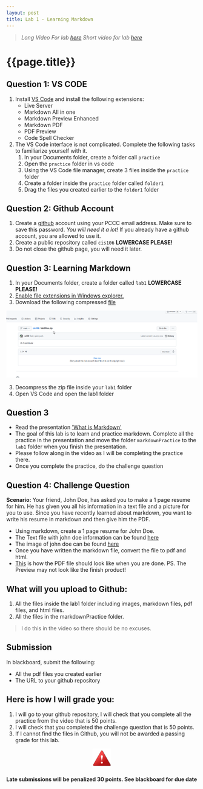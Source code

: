 ```yaml
---
layout: post
title: Lab 1 - Learning Markdown
---
```

> *Long Video For lab [here](https://youtu.be/-Js_nso0IZo)*
> *Short video for lab [here](https://youtu.be/YtS8sv-21Lc)*

# {{page.title}}

## Question 1: VS CODE

1. Install [VS Code](https://code.visualstudio.com/) and install the following extensions:
   * Live Server
   * Markdown All in one
   * Markdown Preview Enhanced
   * Markdown PDF
   * PDF Preview
   * Code Spell Checker
2. The VS Code interface is not complicated. Complete the following tasks to familiarize yourself with it. 
   1. In your Documents folder, create a folder call `practice`
   2. Open the `practice` folder in vs code
   3. Using the VS Code file manager, create 3 files inside the `practice` folder
   4. Create a folder inside the `practice` folder  called `folder1`
   5. Drag the files you created earlier to the `folder1` folder


## Question 2: Github Account

1. Create a [github](https://github.com/) account using your PCCC email address. Make sure to save this password. *You will need it a lot!* If you already have a github account, you are allowed to use it.
2. Create a public repository called `cis106`  **LOWERCASE PLEASE!**
3. Do not close the github page, you will need it later.
  
## Question 3: Learning Markdown
1. In your Documents folder, create a folder called `lab1` **LOWERCASE PLEASE!**
2. [Enable file extensions in Windows explorer.](https://support.microsoft.com/en-us/windows/common-file-name-extensions-in-windows-da4a4430-8e76-89c5-59f7-1cdbbc75cb01)
3. Download the following compressed [file](https://cis106.com/assets/whatisubuntu.zip) 
 
![labzerodownload](/assets/labzerodownload.gif)<br>

3. Decompress the zip file inside your `lab1` folder
4. Open VS Code and open the lab1 folder


## Question 3
* Read the presentation ['What is Markdown'](https://docs.google.com/presentation/d/e/2PACX-1vT60qCF6P6dNMb8fhALPD6qQ8axSfnscCk0w0Znl1Yzos8CeXj2igO7biaJiOB3_U-jwOofEjD9bolZ/pub?start=false&loop=false&delayms=3000)
* The goal of this lab is to learn and practice markdown. Complete all the practice in the presentation and move the folder `markdownPractice` to the `lab1` folder when you finish the presentation.
* Please follow along in the video as I will be completing the practice there. 
* Once you complete the practice, do the challenge question



## Question 4: Challenge Question
**Scenario:** Your friend, John Doe, has asked you to make a 1 page resume for him. He has given you all his information in a text file and a picture for you to use. Since you have recently learned about markdown, you want to write his resume in markdown and then give him the PDF.

* Using markdown, create a 1 page resume for John Doe. 
* The Text file with john doe information can be found [here](/assets/lab1files/johndoeinfo.txt)
* The image of john doe can be found [here](/assets/lab1files/johndoe.jpeg)
* Once you have written the markdown file, convert the file to pdf and html. 
* [This](/assets/lab1files/resume.png) is how the PDF file should look like when you are done. PS. The Preview may not look like the finish product!

## What will you upload to Github:
1. All the files inside the lab1 folder including images, markdown files, pdf files, and html files.
2. All the files in the markdownPractice folder.

> I do this in the video so there should be no excuses. 


## Submission
In blackboard, submit the following:
* All the pdf files you created earlier
* The URL to your github repository

## Here is how I will grade you:
1. I will go to your github repository, I will check that you complete all the practice from the video that is 50 points.
2. I will check that you completed the challenge question that is 50 points.
3. If I cannot find the files in Github, you will not be awarded a passing grade for this lab.

<p align="center" style="display:block"><img src="/assets/warning-icon.png" width="50" /></p>

#### Late submissions will be penalized 30 points. See blackboard for due date
